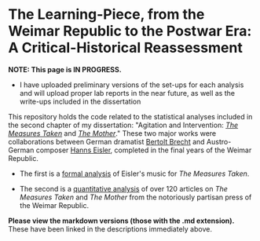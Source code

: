 # The Learning-Piece, from the Weimar Republic to the Postwar Era: A Critical-Historical Reassessment

**NOTE: This page is IN PROGRESS.** 

* I have uploaded preliminary versions of the set-ups for each analysis and will 
upload proper lab reports in the near future, as well as the write-ups included
in the dissertation

This repository holds the code related to the statistical analyses included in 
the second chapter of my dissertation: "Agitation and Intervention: *[The Measures Taken](https://en.wikipedia.org/wiki/The_Decision_(play))* and 
*[The Mother](https://en.wikipedia.org/wiki/The_Mother_(Brecht_play))*." These 
two major works were collaborations between German dramatist 
[Bertolt Brecht](https://en.wikipedia.org/wiki/Bertolt_Brecht) 
and Austro-German composer 
[Hanns Eisler](https://en.wikipedia.org/wiki/Hanns_Eisler), completed in the 
final years of the Weimar Republic.

* The first is a 
[formal analysis](https://github.com/noahzeldin/dissertation/blob/main/mt_music_analysis.md) 
of Eisler's music for *The Measures Taken*. 

* The second is a [quantitative analysis](https://github.com/noahzeldin/dissertation/blob/main/reception_analysis.md) 
of over 120 articles on *The Measures Taken* and *The Mother* from the 
notoriously partisan press of the Weimar Republic.

**Please view the markdown versions (those with the .md extension).** These have 
been linked in the descriptions immediately above.
